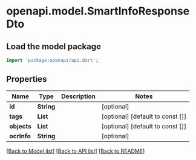 # openapi.model.SmartInfoResponseDto

## Load the model package
```dart
import 'package:openapi/api.dart';
```

## Properties
Name | Type | Description | Notes
------------ | ------------- | ------------- | -------------
**id** | **String** |  | [optional] 
**tags** | **List<String>** |  | [optional] [default to const []]
**objects** | **List<String>** |  | [optional] [default to const []]
**ocrInfo** | **String** |  | [optional] 

[[Back to Model list]](../README.md#documentation-for-models) [[Back to API list]](../README.md#documentation-for-api-endpoints) [[Back to README]](../README.md)


